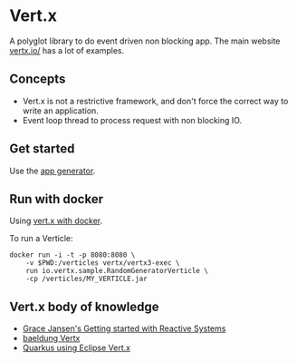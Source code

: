 # Vert.x

A polyglot library to do event driven non blocking app. The main website [vertx.io/](https://vertx.io/) has a lot of examples.

## Concepts

* Vert.x is not a restrictive framework, and don't force the correct way to write an application.
* Event loop thread to process request with non blocking IO. 

## Get started

Use the [app generator](https://start.vertx.io/).

## Run with docker

Using [vert.x with docker](https://vertx.io/docs/vertx-docker/).

To run a Verticle:

```
docker run -i -t -p 8080:8080 \
    -v $PWD:/verticles vertx/vertx3-exec \
    run io.vertx.sample.RandomGeneratorVerticle \
    -cp /verticles/MY_VERTICLE.jar
```


## Vert.x body of knowledge

* [Grace Jansen's Getting started with Reactive Systems](https://developer.ibm.com/technologies/java/articles/reactive-systems-getting-started/)
* [baeldung Vertx](https://www.baeldung.com/vertx)
* [Quarkus using Eclipse Vert.x](https://quarkus.io/guides/vertx)